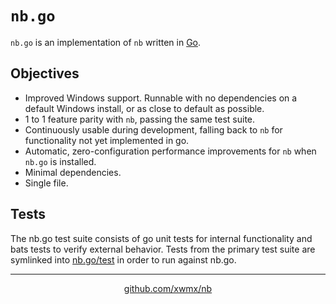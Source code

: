 # `nb.go`

`nb.go` is an implementation of `nb` written in
[Go](https://golang.org/).

## Objectives

- Improved Windows support. Runnable with no dependencies on a default Windows
  install, or as close to default as possible.
- 1 to 1 feature parity with `nb`, passing the same test suite.
- Continuously usable during development, falling back to `nb` for
  functionality not yet implemented in go.
- Automatic, zero-configuration performance improvements for `nb` when `nb.go` is installed.
- Minimal dependencies.
- Single file.

## Tests

The nb.go test suite consists of go unit tests for internal functionality and
bats tests to verify external behavior. Tests from the primary test
suite are symlinked into
[nb.go/test](https://github.com/xwmx/nb/tree/master/nb.go/test)
in order to run against nb.go. 

---

<p align="center">
  <a href="https://github.com/xwmx/nb">github.com/xwmx/nb</a>
</p>
